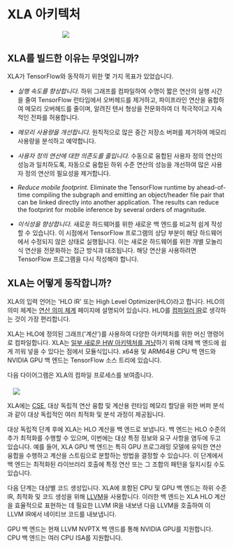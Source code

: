 # XLA 아키텍처

<div style="width:50%; margin:auto; margin-bottom:10px; margin-top:20px;"> <img src="https://github.com/tensorflow/docs-l10n/blob/master/site/ko/xla/images/xlalogo.png?raw=true" class=""> </div>

## XLA를 빌드한 이유는 무엇입니까?

XLA가 TensorFlow와 동작하기 위한 몇 가지 목표가 있었습니다.

- *실행 속도를 향상합니다.* 하위 그래프를 컴파일하여 수명이 짧은 연산의 실행 시간을 줄여 TensorFlow 런타임에서 오버헤드를 제거하고, 파이프라인 연산을 융합하여 메모리 오버헤드를 줄이며, 알려진 텐서 형상을 전문화하여 더 적극적이고 지속적인 전파를 허용합니다.

- *메모리 사용량을 개선합니다.* 원칙적으로 많은 중간 저장소 버퍼를 제거하여 메모리 사용량을 분석하고 예약합니다.

- *사용자 정의 연산에 대한 의존도를 줄입니다.* 수동으로 융합된 사용자 정의 연산의 성능과 일치하도록, 자동으로 융합된 하위 수준 연산의 성능을 개선하여 많은 사용자 정의 연산의 필요성을 제거합니다.

- *Reduce mobile footprint.* Eliminate the TensorFlow runtime by ahead-of-time compiling the subgraph and emitting an object/header file pair that can be linked directly into another application. The results can reduce the footprint for mobile inference by several orders of magnitude.

- *이식성을 향상합니다.* 새로운 하드웨어를 위한 새로운 백 엔드를 비교적 쉽게 작성할 수 있습니다. 이 시점에서 TensorFlow 프로그램의 상당 부분이 해당 하드웨어에서 수정되지 않은 상태로 실행됩니다. 이는 새로운 하드웨어를 위한 개별 모놀리식 연산을 전문화하는 접근 방식과 대조됩니다. 해당 연산을 사용하려면 TensorFlow 프로그램을 다시 작성해야 합니다.

## XLA는 어떻게 동작합니까?

XLA의 입력 언어는 'HLO IR' 또는 High Level Optimizer(HLO)라고 합니다. HLO의 의미 체계는 [연산 의미 체계](./operation_semantics.md) 페이지에 설명되어 있습니다. HLO를 [컴파일러 IR](https://en.wikipedia.org/wiki/Intermediate_representation)로 생각하는 것이 가장 편리합니다.

XLA는 HLO에 정의된 그래프('계산')를 사용하여 다양한 아키텍처를 위한 머신 명령어로 컴파일합니다. XLA는 [일부 새로운 HW 아키텍처를 겨냥](./developing_new_backend.md)하기 위해 대체 백 엔드에 쉽게 끼워 넣을 수 있다는 점에서 모듈식입니다. x64용 및 ARM64용 CPU 백 엔드와 NVIDIA GPU 백 엔드는 TensorFlow 소스 트리에 있습니다.

다음 다이어그램은 XLA의 컴파일 프로세스를 보여줍니다.

<div style="width:95%; margin:auto; margin-bottom:10px; margin-top:20px;">   <img src="https://github.com/tensorflow/docs-l10n/blob/master/site/ko/xla/images/how-does-xla-work.png?raw=true" class=""> </div>

XLA에는 [CSE](https://en.wikipedia.org/wiki/Common_subexpression_elimination), 대상 독립적 연산 융합 및 계산용 런타임 메모리 할당을 위한 버퍼 분석과 같이 대상 독립적인 여러 최적화 및 분석 과정이 제공됩니다.

대상 독립적 단계 후에 XLA는 HLO 계산을 백 엔드로 보냅니다. 백 엔드는 HLO 수준의 추가 최적화를 수행할 수 있으며, 이번에는 대상 특정 정보와 요구 사항을 염두에 두고 있습니다. 예를 들어, XLA GPU 백 엔드는 특히 GPU 프로그래밍 모델에 유익한 연산 융합을 수행하고 계산을 스트림으로 분할하는 방법을 결정할 수 있습니다. 이 단계에서 백 엔드는 최적화된 라이브러리 호출에 특정 연산 또는 그 조합의 패턴을 일치시킬 수도 있습니다.

다음 단계는 대상별 코드 생성입니다. XLA에 포함된 CPU 및 GPU 백 엔드는 하위 수준 IR, 최적화 및 코드 생성을 위해 [LLVM](http://llvm.org)을 사용합니다. 이러한 백 엔드는 XLA HLO 계산을 효율적으로 표현하는 데 필요한 LLVM IR을 내보낸 다음 LLVM을 호출하여 이 LLVM IR에서 네이티브 코드를 내보냅니다.

GPU 백 엔드는 현재 LLVM NVPTX 백 엔드를 통해 NVIDIA GPU를 지원합니다. CPU 백 엔드는 여러 CPU ISA를 지원합니다.
